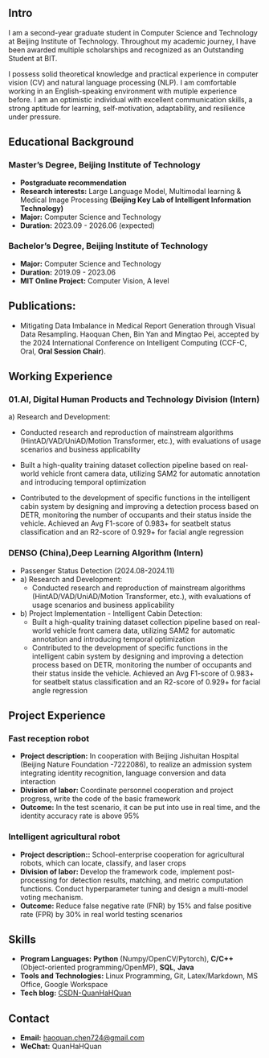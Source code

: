 ## Intro
I am a second-year graduate student in Computer Science and Technology at Beijing Institute of Technology. Throughout my academic journey, I have been awarded multiple scholarships and recognized as an Outstanding Student at BIT. 

I possess solid theoretical knowledge and practical experience in computer vision (CV) and natural language processing (NLP). I am comfortable working in an English-speaking environment with mutiple experience before. I am an optimistic individual with excellent communication skills, a strong aptitude for learning, self-motivation, adaptability, and resilience under pressure.

## Educational Background
### Master’s Degree, Beijing Institute of Technology
- **Postgraduate recommendation** 
- **Research interests:** Large Language Model, Multimodal learning & Medical Image Processing **(Beijing Key Lab of Intelligent Information Technology)**
- **Major:** Computer Science and Technology
- **Duration:** 2023.09 - 2026.06 (expected)

### Bachelor’s Degree, Beijing Institute of Technology
- **Major:** Computer Science and Technology
- **Duration:** 2019.09 - 2023.06
- **MIT Online Project:** Computer Vision, A level
  
## Publications:
- Mitigating Data Imbalance in Medical Report Generation through Visual Data Resampling. Haoquan Chen, Bin Yan and Mingtao Pei, accepted by the 2024 International Conference on Intelligent Computing (CCF-C, Oral, **Oral Session Chair**).

## Working Experience

### 01.AI, Digital Human Products and Technology Division (Intern)
a) Research and Development:
- Conducted research and reproduction of mainstream algorithms (HintAD/VAD/UniAD/Motion Transformer, etc.), with evaluations of usage scenarios and business applicability

- Built a high-quality training dataset collection pipeline based on real-world vehicle front camera data, utilizing SAM2 for automatic annotation and introducing temporal optimization
- Contributed to the development of specific functions in the intelligent cabin system by designing and improving a detection process based on DETR, monitoring the number of occupants and their status inside the vehicle. Achieved an Avg F1-score of 0.983+ for seatbelt status classification and an R2-score of 0.929+ for facial angle regression


### DENSO (China),Deep Learning Algorithm (Intern)
- Passenger Status Detection (2024.08-2024.11)
- a) Research and Development:
  - Conducted research and reproduction of mainstream algorithms (HintAD/VAD/UniAD/Motion Transformer, etc.), with evaluations of usage scenarios and business applicability
- b) Project Implementation - Intelligent Cabin Detection:
  - Built a high-quality training dataset collection pipeline based on real-world vehicle front camera data, utilizing SAM2 for automatic annotation and introducing temporal optimization
  - Contributed to the development of specific functions in the intelligent cabin system by designing and improving a detection process based on DETR, monitoring the number of occupants and their status inside the vehicle. Achieved an Avg F1-score of 0.983+ for seatbelt status classification and an R2-score of 0.929+ for facial angle regression


## Project Experience

### Fast reception robot
- **Project description:** In cooperation with Beijing Jishuitan Hospital (Beijing Nature Foundation -7222086), to realize an admission system integrating identity recognition, language conversion and data interaction
- **Division of labor:** Coordinate personnel cooperation and project progress, write the code of the basic framework
- **Outcome:** In the test scenario, it can be put into use in real time, and the identity accuracy rate is above 95%

### Intelligent agricultural robot
- **Project description::** School-enterprise cooperation for agricultural robots, which can locate, classify, and laser crops
- **Division of labor:** Develop the framework code, implement post-processing for detection results, matching, and metric computation functions. Conduct hyperparameter tuning and design a multi-model voting mechanism.
- **Outcome:** Reduce false negative rate (FNR) by 15% and false positive rate (FPR) by 30% in real world testing scenarios

## Skills
- **Program Languages:** **Python** (Numpy/OpenCV/Pytorch), **C/C++** (Object-oriented programming/OpenMP), **SQL**, **Java**
- **Tools and Technologies:** Linux Programming, Git, Latex/Markdown, MS Office, Google Workspace
- **Tech blog:** [CSDN-QuanHaHQuan](https://blog.csdn.net/c_h_q_)

## Contact
- **Email:** haoquan.chen724@gmail.com
- **WeChat:** QuanHaHQuan
